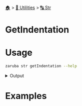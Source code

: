 <!--startTocHeader-->
[🏠](../../README.md) > [🔧 Utilities](../README.md) > [🔠 Str](README.md)
# GetIndentation
<!--endTocHeader-->

# Usage


```bash
zaruba str getIndentation --help
```
 
<details>
<summary>Output</summary>
 
```````
Get indentation of string

Usage:
  zaruba str getIndentation <string> [level=1] [flags]

Flags:
  -h, --help   help for getIndentation
```````
</details>


# Examples



<!--startTocSubtopic-->

<!--endTocSubtopic-->